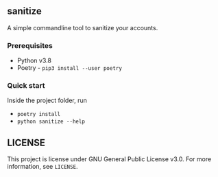 ## sanitize
A simple commandline tool to sanitize your accounts.

### Prerequisites

- Python v3.8
- Poetry - `pip3 install --user poetry`

### Quick start
Inside the project folder, run

- `poetry install`
- `python sanitize --help`

## LICENSE
This project is license under GNU General Public License v3.0. For more information, see `LICENSE`.
